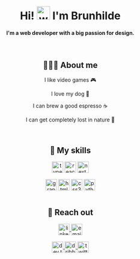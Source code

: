 <div align="center">
  <h1 align="center">
    Hi!
    <img
      alt="waving hand"
      width="35"
      src="https://user-images.githubusercontent.com/31671898/218993520-f832e827-77cb-4a5f-97dc-3613192aa324.gif"
    />
    I'm Brunhilde
  </h1>
  <h4 align="center">I'm a web developer with a big passion for design.</h4>
  <br />
</div>

<div align="center" width="50%">
  <h2 align="center">💁🏼‍♀️ About me</h2>
  <p>I like video games 🎮</p>
  <p>I love my dog 🐶</p>
  <p>I can brew a good espresso ☕️</p>
  <p>I can get completely lost in nature 🌱</p>
</div>

<br />

<div>
  <h2 align="center">🚀 My skills</h2>
  <div align="center">
    <img
      align="center"
      src="https://img.shields.io/badge/Typescript-3178c6?style=for-the-badge&logo=typescript&logoColor=white"
      alt="typescript skill"
      height="30"
    />
    <img
      align="center"
      src="https://img.shields.io/badge/React-61dafb?style=for-the-badge&logo=react&logoColor=black"
      alt="react skill"
      height="30"
    />
    <img
      align="center"
      src="https://img.shields.io/badge/Next.js-FFFFFF?style=for-the-badge&logo=next.js&logoColor=black"
      alt="next.js skill"
      height="30"
    />
  </div>

  <br />

  <div align="center">
    <img
      align="center"
      src="https://img.shields.io/badge/GraphQL-e10098?style=for-the-badge&logo=graphql&logoColor=white"
      alt="graphql skill"
      height="30"
    />
    <img
      align="center"
      src="https://img.shields.io/badge/HTML5-E34F26?style=for-the-badge&logo=html5&logoColor=white"
      alt="html skill"
      height="30"
    />
    <img
      align="center"
      src="https://img.shields.io/badge/CSS3-04AA6D?style=for-the-badge&logo=css3&logoColor=white"
      alt="css3 skill"
      height="30"
    />
    <img
      align="center"
      src="https://img.shields.io/badge/Python-3776AB?style=for-the-badge&logo=python&logoColor=white"
      alt="python skill"
      height="30"
    />
  </div>
</div>

<br />

<div>
  <h2 align="center">🤙 Reach out</h2>
  <div align="center">
    <a href="https://www.linkedin.com/in/brunhilde-vink/" target="blank">
      <img
        align="center"
        src="https://img.shields.io/badge/linkedin-%231DA1F2.svg?style=for-the-badge&logo=linkedin&logoColor=white"
        alt="linkedin profile brunhilde"
        height="30"
      />
    </a>
    <a href="mailto:brunhildevink1995@gmail.com" target="blank">
      <img
        align="center"
        src="https://img.shields.io/badge/gmail-EA4335.svg?style=for-the-badge&logo=gmail&logoColor=white"
        alt="email brunhilde"
        height="30"
      />
    </a>
  </div>
  <br />
  <div align="center">
    <a href="https://dev.to/brunhildevink" target="blank">
      <img
        align="center"
        src="https://img.shields.io/badge/dev.to-0A0A0A?style=for-the-badge&logo=dev.to&logoColor=white"
        alt="dev.to brunhilde"
        height="30"
      />
    </a>
    <a href="https://dribbble.com/Bruunke" target="blank">
      <img
        align="center"
        src="https://img.shields.io/badge/Dribbble-EA4C89?style=for-the-badge&logo=dribbble&logoColor=white"
        alt="dribbble brunhilde"
        height="30"
      />
    </a>
    <a href="https://twitter.com/bruunke" target="blank">
      <img
        align="center"
        src="https://img.shields.io/badge/twitter-1DA1F2.svg?style=for-the-badge&logo=twitter&logoColor=white"
        alt="twitter brunhilde"
        height="30"
      />
    </a>
  </div>
</div>

<br />
